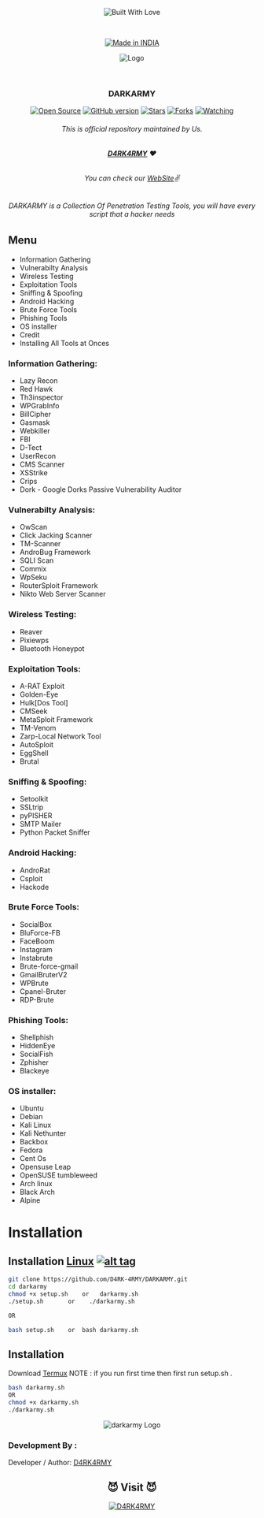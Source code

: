 <p align=center>
  <img title="Built With Love" src="https://forthebadge.com/images/badges/built-with-love.svg"></p>
  
  <br>
  
  <p align=center>
  <a href="https://www.instagram.com/bhikan_deshmukh"><img title="Made in INDIA" src="https://img.shields.io/badge/MADE%20IN-INDIA-SCRIPT?colorA=%23ff8100&colorB=%23017e40&colorC=%23ff0000&style=for-the-badge"></a>
  </p>
  
  <p align="center">
  <img src="https://github.com/D4RK-4RMY/DARKARMY/blob/main/logo.png" alt=" Logo" />
</p>




  <br>
  
  ### <p align="center">DARKARMY<p align="center">
<p align=center>
  <a href="https://www.instagram.com/th3_1ucif3r"><img title="Open Source" src="https://img.shields.io/badge/Open%20Source-%E2%99%A5-red" ></a>
  <a href="https://www.instagram.com/th3_1ucif3r"><img title="GitHub version" src="https://d25lcipzij17d.cloudfront.net/badge.svg?id=gh&type=6&v=1.0&x2=0" ></a>
  <a href="https://www.instagram.com/th3_1ucif3r"><img title="Stars" src="https://img.shields.io/github/stars/D4RK-4RMY/DARKARMY?style=social" ></a>
  <a href="https://github.com/1ucif3r/network/members"><img title="Forks" src="https://img.shields.io/github/forks/D4RK-4RMY/DARKARMY?color=red&style=flat-square"></a>
  <a href="https://github.com/1ucif3r"><img title="Watching" src="https://img.shields.io/github/watchers/D4RK-4RMY/DARKARMY?label=Watchers&color=blue&style=flat-square"></a>
 
###### <p align="center">*This is official repository maintained by Us.*
###### <p align="center"> *[**D4RK4RMY**](https://darkarmy.live/) ❤️*
###### <p align="center"> *You can check our [WebSite](https://darkarmy.live/)✌*

  
###### <p align="center">DARKARMY is a Collection Of Penetration Testing Tools, you will have every script that a hacker needs<p align="center">  
 
## Menu

- Information Gathering
- Vulnerabilty Analysis
- Wireless Testing
- Exploitation Tools
- Sniffing & Spoofing
- Android Hacking
- Brute Force Tools
- Phishing Tools
- OS installer
- Credit
- Installing All Tools at Onces


### Information Gathering:

- Lazy Recon
- Red Hawk
- Th3inspector
- WPGrabInfo
- BillCipher
- Gasmask
- Webkiller
- FBI
- D-Tect
- UserRecon
- CMS Scanner
- XSStrike
- Crips
- Dork - Google Dorks Passive Vulnerability Auditor

### Vulnerabilty Analysis:

- OwScan
- Click Jacking Scanner
- TM-Scanner
- AndroBug Framework
- SQLI Scan
- Commix
- WpSeku
- RouterSploit Framework
- Nikto Web Server Scanner

### Wireless Testing:

- Reaver
- Pixiewps
- Bluetooth Honeypot

### Exploitation Tools:

- A-RAT Exploit
- Golden-Eye
- Hulk[Dos Tool]
- CMSeek
- MetaSploit Framework
- TM-Venom
- Zarp-Local Network Tool
- AutoSploit
- EggShell
- Brutal

### Sniffing & Spoofing:

- Setoolkit
- SSLtrip
- pyPISHER
- SMTP Mailer
- Python Packet Sniffer

### Android Hacking:

- AndroRat
- Csploit
- Hackode

### Brute Force Tools:

- SocialBox
- BluForce-FB
- FaceBoom
- Instagram
- Instabrute
- Brute-force-gmail
- GmailBruterV2
- WPBrute
- Cpanel-Bruter
- RDP-Brute

### Phishing Tools:

- Shellphish
- HiddenEye
- SocialFish
- Zphisher
- Blackeye

### OS installer:

- Ubuntu
- Debian
- Kali Linux
- Kali Nethunter
- Backbox
- Fedora
- Cent Os
- Opensuse Leap
- OpenSUSE tumbleweed
- Arch linux
- Black Arch
- Alpine


# Installation

## Installation [Linux](https://wikipedia.org/wiki/Linux) [![alt tag](http://icons.iconarchive.com/icons/dakirby309/simply-styled/32/OS-Linux-icon.png)](https://fr.wikipedia.org/wiki/Linux)

```bash
git clone https://github.com/D4RK-4RMY/DARKARMY.git
cd darkarmy
chmod +x setup.sh    or   darkarmy.sh
./setup.sh       or    ./darkarmy.sh

OR

bash setup.sh    or  bash darkarmy.sh
```

## Installation

Download [Termux](https://play.google.com/store/apps/details?id=com.termux)
NOTE : if you run first time then first run setup.sh .

```bash
bash darkarmy.sh
OR
chmod +x darkarmy.sh
./darkarmy.sh
```
  
<p align="center">
  <img src="https://github.com/D4RK-4RMY/DARKARMY/blob/main/darkarmy.png" alt="darkarmy Logo"/>
</p>  
  
  
  ### Development By :

Developer / Author: [D4RK4RMY](https://github.com/D4RK-4RMY)

### <h2 align="center">😈 Visit 😈 </h2>
<p align="center">
<a href="https://darkarmy.live/"><img title="D4RK4RMY" src="https://img.shields.io/badge/D4RK4RMY-%23E4405F.svg?&style=for-the-badge&logo=web&logoColor=white"></a>
</p>
